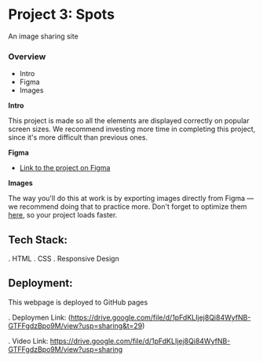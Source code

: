 # Project 3: Spots

An image sharing site

### Overview

- Intro
- Figma
- Images

**Intro**

This project is made so all the elements are displayed correctly on popular screen sizes. We recommend investing more time in completing this project, since it's more difficult than previous ones.

**Figma**

- [Link to the project on Figma](https://www.figma.com/file/BBNm2bC3lj8QQMHlnqRsga/Sprint-3-Project-%E2%80%94-Spots?type=design&node-id=2%3A60&mode=design&t=afgNFybdorZO6cQo-1)

**Images**

The way you'll do this at work is by exporting images directly from Figma — we recommend doing that to practice more. Don't forget to optimize them [here](https://tinypng.com/), so your project loads faster.

## Tech Stack:

. HTML
. CSS
. Responsive Design

## Deployment:

This webpage is deployed to GitHub pages

. Deploymen Link: (https://drive.google.com/file/d/1pFdKLIjej8Qi84WyfNB-GTFFgdzBpo9M/view?usp=sharing&t=29)

. Video Link: https://drive.google.com/file/d/1pFdKLIjej8Qi84WyfNB-GTFFgdzBpo9M/view?usp=sharing
